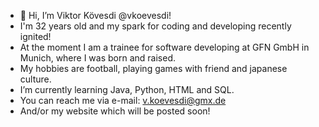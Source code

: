 - 👋 Hi, I’m Viktor Kövesdi @vkoevesdi!
-    I'm 32 years old and my spark for coding and developing recently ignited!
-    At the moment I am a trainee for software developing at GFN GmbH in Munich, where I was born and raised.
-    My hobbies are football, playing games with friend and japanese culture.
-    I’m currently learning Java, Python, HTML and SQL.
-    You can reach me via e-mail: v.koevesdi@gmx.de
-    And/or my website which will be posted soon!

<!---
vkoevesdi/vkoevesdi is a ✨ special ✨ repository because its `README.md` (this file) appears on your GitHub profile.
You can click the Preview link to take a look at your changes.
--->
